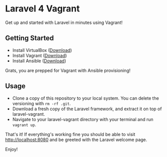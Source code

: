# Laravel 4 Vagrant

Get up and started with Laravel in minutes using Vagrant!

## Getting Started

- Install VirtualBox ([Download](https://www.virtualbox.org/wiki/Downloads))
- Install Vagrant ([Download](http://downloads.vagrantup.com/))
- Install Ansible ([Download](http://www.ansibleworks.com/docs/gettingstarted.html))

Grats, you are prepped for Vagrant with Ansible provisioning!

## Usage

- Clone a copy of this repository to your local system. You can delete the versioning with `rm -rf .git`.
- Download a fresh copy of the Laravel framework, and extract it on top of laravel-vagrant.
- Navigate to your laravel-vagrant directory with your terminal and run `vagrant up`.

That's it! If everything's working fine you should be able to visit [http://localhost:8080](http://localhost:8080) and be greeted with the Laravel welcome page.

Enjoy!

